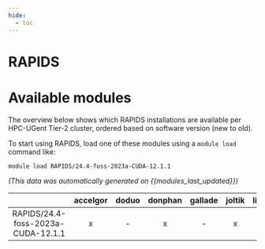 ```yaml
---
hide:
  - toc
---
```


RAPIDS
======

# Available modules


The overview below shows which RAPIDS installations are available per HPC-UGent Tier-2 cluster, ordered based on software version (new to old).

To start using RAPIDS, load one of these modules using a `module load` command like:

```shell
module load RAPIDS/24.4-foss-2023a-CUDA-12.1.1
```

*(This data was automatically generated on {{modules_last_updated}})*

| |accelgor|doduo|donphan|gallade|joltik|litleo|shinx|
| :---: | :---: | :---: | :---: | :---: | :---: | :---: | :---: |
|RAPIDS/24.4-foss-2023a-CUDA-12.1.1|x|-|x|-|x|x|-|
